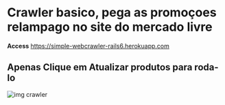# Crawler basico, pega as promoçoes relampago no site do mercado livre

**Access** <https://simple-webcrawler-rails6.herokuapp.com>

## Apenas Clique em Atualizar produtos para roda-lo

![img crawler](https://i.ibb.co/QvCG0Mf/Captura-de-tela-de-2021-12-26-19-12-55.png)